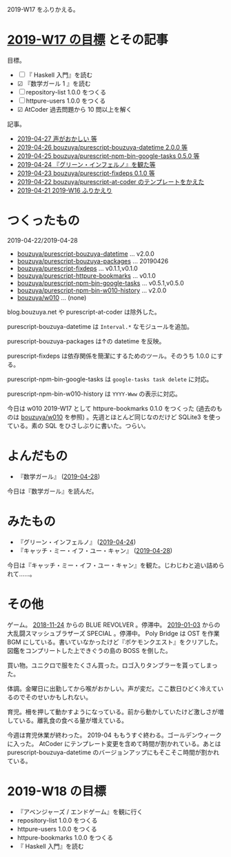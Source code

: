 2019-W17 をふりかえる。

# [2019-W17 の目標][2019-04-21] とその記事

目標。

- ☐ 『 Haskell 入門』を読む
- ☑ 『数学ガール 1 』を読む
- ☐ repository-list 1.0.0 をつくる
- ☐ httpure-users 1.0.0 をつくる
- ☑ AtCoder 過去問題から 10 問以上を解く

記事。

- [2019-04-27 声がおかしい 等][2019-04-27]
- [2019-04-26 bouzuya/purescript-bouzuya-datetime 2.0.0 等][2019-04-26]
- [2019-04-25 bouzuya/purescript-npm-bin-google-tasks 0.5.0 等][2019-04-25]
- [2019-04-24 『グリーン・インフェルノ』を観た等][2019-04-24]
- [2019-04-23 bouzuya/purescript-fixdeps 0.1.0 等][2019-04-23]
- [2019-04-22 bouzuya/purescript-at-coder のテンプレートをかえた][2019-04-22]
- [2019-04-21 2019-W16 ふりかえり][2019-04-21]

# つくったもの

2019-04-22/2019-04-28

- [bouzuya/purescript-bouzuya-datetime][] ... v2.0.0
- [bouzuya/purescript-bouzuya-packages][] ... 20190426
- [bouzuya/purescript-fixdeps][] ... v0.1.1,v0.1.0
- [bouzuya/purescript-httpure-bookmarks][] ... v0.1.0
- [bouzuya/purescript-npm-bin-google-tasks][] ... v0.5.1,v0.5.0
- [bouzuya/purescript-npm-bin-w010-history][] ... v2.0.0
- [bouzuya/w010][] ... (none)

blog.bouzuya.net や purescript-at-coder は除外した。

purescript-bouzuya-datetime は `Interval.*` なモジュールを追加。

purescript-bouzuya-packages は↑の datetime を反映。

purescript-fixdeps は依存関係を簡潔にするためのツール。そのうち 1.0.0 にする。

purescript-npm-bin-google-tasks は `google-tasks task delete` に対応。

purescript-npm-bin-w010-history は `YYYY-Www` の表示に対応。

今日は w010 2019-W17 として httpure-bookmarks 0.1.0 をつくった (過去のものは [bouzuya/w010][] を参照) 。先週とほとんど同じなのだけど SQLite3 を使っている。素の SQL をひさしぶりに書いた。つらい。

# よんだもの

- 『数学ガール』 ([2019-04-28][])

今日は『数学ガール』を読んだ。

# みたもの

- 『グリーン・インフェルノ』 ([2019-04-24][])
- 『キャッチ・ミー・イフ・ユー・キャン』 ([2019-04-28][])

今日は『キャッチ・ミー・イフ・ユー・キャン』を観た。じわじわと追い詰められて……。

# その他

ゲーム。 [2018-11-24][] からの BLUE REVOLVER 。停滞中。 [2019-01-03][] からの大乱闘スマッシュブラザーズ SPECIAL 。停滞中。 Poly Bridge は OST を作業 BGM にしている。書いていなかったけど『ポケモンクエスト』をクリアした。図鑑をコンプリートした上できぐうの島の BOSS を倒した。

買い物。ユニクロで服をたくさん買った。ロゴ入りタンブラーを貰ってしまった。

体調。金曜日に出勤してから喉がおかしい。声が変だ。ここ数日ひどく冷えているのでそのせいかもしれない。

育児。柵を押して動かすようになっている。前から動かしていたけど激しさが増している。離乳食の食べる量が増えている。

今週は育児休業が終わった。 2019-04 ももうすぐ終わる。ゴールデンウィークに入った。 AtCoder にテンプレート変更を含めて時間が割かれている。あとは purescript-bouzuya-datetime のバージョンアップにもそこそこ時間が割かれている。

# 2019-W18 の目標

- 『アベンジャーズ / エンドゲーム』を観に行く
- repository-list 1.0.0 をつくる
- httpure-users 1.0.0 をつくる
- httpure-bookmarks 1.0.0 をつくる
- 『 Haskell 入門』を読む

[2018-11-24]: https://blog.bouzuya.net/2018/11/24/
[2019-01-03]: https://blog.bouzuya.net/2019/01/03/
[2019-04-21]: https://blog.bouzuya.net/2019/04/21/
[2019-04-22]: https://blog.bouzuya.net/2019/04/22/
[2019-04-23]: https://blog.bouzuya.net/2019/04/23/
[2019-04-24]: https://blog.bouzuya.net/2019/04/24/
[2019-04-25]: https://blog.bouzuya.net/2019/04/25/
[2019-04-26]: https://blog.bouzuya.net/2019/04/26/
[2019-04-27]: https://blog.bouzuya.net/2019/04/27/
[2019-04-28]: https://blog.bouzuya.net/2019/04/28/
[bouzuya/purescript-bouzuya-datetime]: https://github.com/bouzuya/purescript-bouzuya-datetime
[bouzuya/purescript-bouzuya-packages]: https://github.com/bouzuya/purescript-bouzuya-packages
[bouzuya/purescript-fixdeps]: https://github.com/bouzuya/purescript-fixdeps
[bouzuya/purescript-httpure-bookmarks]: https://github.com/bouzuya/purescript-httpure-bookmarks
[bouzuya/purescript-npm-bin-google-tasks]: https://github.com/bouzuya/purescript-npm-bin-google-tasks
[bouzuya/purescript-npm-bin-w010-history]: https://github.com/bouzuya/purescript-npm-bin-w010-history
[bouzuya/w010]: https://github.com/bouzuya/w010
